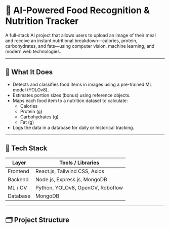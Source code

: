 # 🥗 AI-Powered Food Recognition & Nutrition Tracker

A full-stack AI project that allows users to upload an image of their meal and receive an instant nutritional breakdown—calories, protein, carbohydrates, and fats—using computer vision, machine learning, and modern web technologies.

---

## 📸 What It Does

- Detects and classifies food items in images using a pre-trained ML model (YOLOv8).
- Estimates portion sizes (bonus) using reference objects.
- Maps each food item to a nutrition dataset to calculate:
  - Calories
  - Protein (g)
  - Carbohydrates (g)
  - Fat (g)
- Logs the data in a database for daily or historical tracking.

---

## 🧱 Tech Stack

| Layer        | Tools / Libraries                        |
|--------------|------------------------------------------|
| Frontend     | React.js, Tailwind CSS, Axios            |
| Backend      | Node.js, Express.js, MongoDB             |
| ML / CV      | Python, YOLOv8, OpenCV, Roboflow         |
| Database     | MongoDB                                  |

---

## 🗂️ Project Structure


